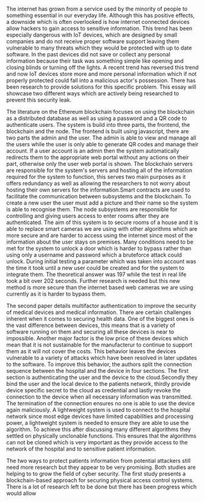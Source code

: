 The internet has grown from a service used by the minority of people to something essential in our everyday life. Although this has positive effects, a downside which is often overlooked is how internet connected devices allow hackers to gain access to sensitive information. This trend has been especially dangerous with IoT devices, which are designed by small companies and do not receive proper software support leaving them vulnerable to many threats which they would be protected with up to date software. In the past devices did not save or collect any personal information because their task was something simple like opening and closing blinds or turning off the lights. A recent trend has reversed this trend and now IoT devices store more and more personal information which if not properly protected could fall into a malicious actor's possession.  There has been research to provide solutions for this specific problem. This essay will showcase two different ways which are actively being researched to prevent this security leak.

The literature on the Ethereum blockchain focuses on using the blockchain as a distributed database as well as using a password and a QR code to authenticate users. The system is build into three parts, the frontend, the blockchain and the node. The frontend is built using javascript, there are two parts the admin and the user. The admin is able to view and manage all the users while the user is only able to generate QR codes and manage their account. If a user account is an admin then the system automatically redirects them to the appropriate web portal without any actions on their part, otherwise only the user web portal is shown. The blockchain servers are responsible for the system's servers and hosting all of the information required for the system to function, this serves two main purposes as it offers redundancy as well as allowing the researchers to not worry about hosting their own servers for the information.Smart contracts are used to facilitate the communication between subsystems and the blockchain. To create a new user the user must add a picture and their name so the system is able to recognise them. The node subsystems are responsible for controlling and giving users access to enter rooms after they are authenticated. The aim of this system is to secure rooms of a house and it is able to replace smart cameras we are using with other algorithms which are more secure and are harder to access using the internet since most of the information about the user stays on premises. Many conditions need to be met for the system to unlock a door which is harder to bypass rather than using only a username and password which a bruteforce attack could unlock. 
During initial testing a parameter which was taken into account was the time it took until a new user could be created and for the system to integrate them. The theoretical answer was 197 while the test in real life took a bit over 202 seconds. Further research is needed but this new method is more secure than the internet based web cameras we are using currently as it is harder to bypass them. 

The second paper details multifactor authentication to improve the security of medical devices and medical information. There are certain challenges inherent when it comes to securing health data. One of the biggest ones is the vast difference between devices, this means that is a variety of software running on them and securing all these devices is near to impossible. Another major factor is the low price of these devices which mean that it is not sustainable for the manufacterur to continue to support them as it will not cover the costs. This behavior leaves the devices vulnerable to a variety of attacks which have been resolved in later updates to the software. To improve this behavior, the authors split the connection sequence between the hospital and the device in four sections. The first section is authenticating the user and the device to the cloud.Secondly they bind the user and the local device to the patients network, thirdly provide device specific secret to the cloud as credential and lastly revoke the connection to the device when all necessary information was transmitted. The termination of the connection ensures no one is able to use the device again maliciously. A lightweight system is used to connect to the hospital network since most edge devices have limited capabilities and processing power, a lightweight system is needed to ensure they are able to use the algorithm. To achieve this after discussing many different algorithms they settled on physically unclonable functions. This ensures that the algorithms can not be cloned which is very important as they provide access to the network of the hospital and to sensitive patient information. 

The two ways to protect patients information from potential attackers still need more research but they appear to be very promising. Both studies are helping to to grow the field of cyber security. The first study presents a blockchain-based approach for securing physical access control systems. There is a lot of research left to be done but there has been progress which would allow 